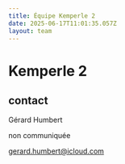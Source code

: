 ```yaml
---
title: Équipe Kemperle 2
date: 2025-06-17T11:01:35.057Z
layout: team
---
```


# Kemperle 2



## contact 

Gérard Humbert

non communiquée

gerard.humbert@icloud.com

